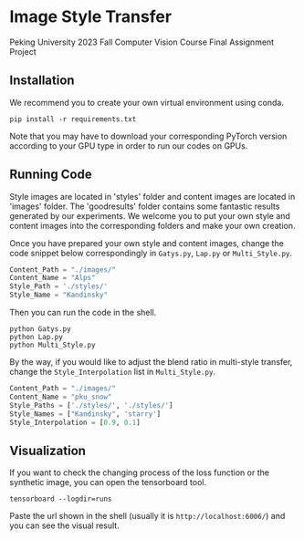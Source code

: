 # Image Style Transfer

Peking University 2023 Fall Computer Vision Course Final Assignment Project

## Installation

We recommend you to create your own virtual environment using conda.

```shell
pip install -r requirements.txt
```

Note that you may have to download your corresponding PyTorch version according to your GPU type in order to run our codes on GPUs.

## Running Code

Style images are located in 'styles' folder and content images are located in 'images' folder. The 'goodresults' folder contains some fantastic results generated by our experiments.  We welcome you to put your own style and content images into the corresponding folders and make your own creation.

Once you have prepared your own style and content images, change the code snippet below correspondingly in `Gatys.py`, `Lap.py` or `Multi_Style.py`.

```python
Content_Path = "./images/"
Content_Name = "Alps"
Style_Path = './styles/'
Style_Name = "Kandinsky"
```

Then you can run the code in the shell.

```shell
python Gatys.py
python Lap.py
python Multi_Style.py
```

By the way, if you would like to adjust the blend ratio in multi-style transfer, change the `Style_Interpolation` list in `Multi_Style.py`.

```python
Content_Path = "./images/"
Content_Name = "pku_snow"
Style_Paths = ['./styles/', './styles/']
Style_Names = ["Kandinsky", 'starry']
Style_Interpolation = [0.9, 0.1]
```

## Visualization

If you want to check the changing process of the loss function or the synthetic image, you can open the tensorboard tool.

```shell
tensorboard --logdir=runs
```

Paste the url shown in the shell (usually it is ` http://localhost:6006/ `) and you can see the visual result.

